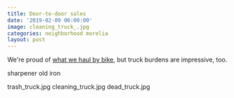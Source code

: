 ```yaml
---
title: Door-to-door sales
date: '2019-02-09 06:00:00'
image: cleaning_truck_.jpg
categories: neighborhood morelia
layout: post
---
```


We're proud of [what we haul by bike](https://reverdecer.annalisagross.com/2018/08/23/beasts-and-bikes-of-burden/), but truck burdens are impressive, too.

sharpener
old iron

trash_truck.jpg
cleaning_truck.jpg
dead_truck.jpg